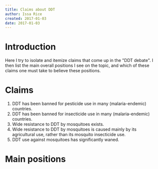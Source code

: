 ```yaml
---
title: Claims about DDT
author: Issa Rice
created: 2017-01-03
date: 2017-01-03
---
```


# Introduction

Here I try to isolate and itemize claims that come up in the "DDT debate".
I then list the main overall positions I see on the topic, and which of these
claims one must take to believe these positions.

# Claims

1. DDT has been banned for pesticide use in many (malaria-endemic) countries.
2. DDT has been banned for insecticide use in many (malaria-endemic) countries.
3. Wide resistance to DDT by mosquitoes exists.
4. Wide resistance to DDT by mosquitoes is caused mainly by its agricultural
   use, rather than its mosquito insecticide use.
5. DDT use against mosquitoes has significantly waned.

# Main positions
